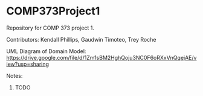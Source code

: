 # COMP373Project1
Repository for COMP 373 project 1.

Contributors: Kendall Phillips, Gaudwin Timoteo, Trey Roche

UML Diagram of Domain Model: https://drive.google.com/file/d/1Zm1sBM2HghQoju3NC0F6oRXxVnQqejAE/view?usp=sharing

Notes:
1. TODO
